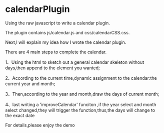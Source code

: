 # calendarPlugin
Using the raw javascript to write a calendar plugin.

The plugin contains js/calendar.js and css/calendarCSS.css.

Next,I will explain my idea how I wrote the calendar plugin.

There are 4 main steps to  complete the calendar.

1、Using the html to sketch out a general calendar skeleton without days,then append to the element you wanted;

2、According to the current time,dynamic assignment to the calendar:the current year and month;

3、Then,according to the year and month,draw the days of current month;

4、last writing a 'improveCalendar' funciton ,if the year select and month select changed,they will trigger the function,thus,the           days will change to the exact date

For details,please enjoy the demo

